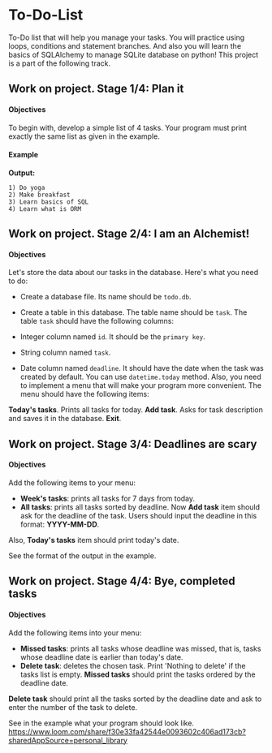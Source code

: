# To-Do-List
To-Do list that will help you manage your tasks. You will practice using loops, conditions and statement branches.
And also you will learn the basics of SQLAlchemy to manage SQLite database on python! This project is a part of the following track.

## Work on project. Stage 1/4: Plan it
#### Objectives
To begin with, develop a simple list of 4 tasks. Your program must print exactly the same list as given in the example.

#### Example
**Output:**
```Today:
1) Do yoga
2) Make breakfast
3) Learn basics of SQL
4) Learn what is ORM 
```
## Work on project. Stage 2/4: I am an Alchemist!
#### Objectives
Let's store the data about our tasks in the database. Here's what you need to do:

- Create a database file. Its name should be ```todo.db```.
- Create a table in this database. The table name should be ```task```.
The table ```task``` should have the following columns:

- Integer column named ```id```. It should be the ```primary key```.
- String column named ```task```.
- Date column named ```deadline```. It should have the date when the task was created by default. You can use ```datetime.today``` method.
Also, you need to implement a menu that will make your program more convenient. The menu should have the following items:

**Today's tasks**. Prints all tasks for today.
**Add task**. Asks for task description and saves it in the database.
**Exit**.

## Work on project. Stage 3/4: Deadlines are scary
#### Objectives
Add the following items to your menu:

- **Week's tasks**: prints all tasks for 7 days from today.
- **All tasks**: prints all tasks sorted by deadline.
Now **Add task** item should ask for the deadline of the task. Users should input the deadline in this format: **YYYY-MM-DD**.

Also, **Today's tasks** item should print today's date.

See the format of the output in the example.

## Work on project. Stage 4/4: Bye, completed tasks
#### Objectives

Add the following items into your menu:

- **Missed tasks**: prints all tasks whose deadline was missed, that is, tasks whose deadline date is earlier than today's date.
- **Delete task**: deletes the chosen task. Print 'Nothing to delete' if the tasks list is empty.
**Missed tasks** should print the tasks ordered by the deadline date.

**Delete task** should print all the tasks sorted by the deadline date and ask to enter the number of the task to delete.

See in the example what your program should look like.
https://www.loom.com/share/f30e33fa42544e0093602c406ad173cb?sharedAppSource=personal_library 
